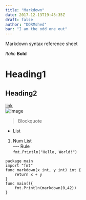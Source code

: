 ```yaml
---
title: "Markdown"
date: 2017-12-13T19:45:35Z
draft: false
author: "DORMshed"
bar: "I am the odd one out"
---
```

Markdown syntax reference sheet

*Italic*
**Bold**
# Heading1
## Heading2
[link](http://dormshed.com) <br>
![image](http://dormshed.com/img/shed.png) <br>
> Blockquote <br>
* List <br>
1. Num List <br>
--- Rule <br>
`fmt.Println("Hello, World!")` 
``` 
package main
import "fmt"
func markdown(x int, y int) int {
    return x + y
}
func main(){
    fmt.Println(markdown(0,42))
}
```